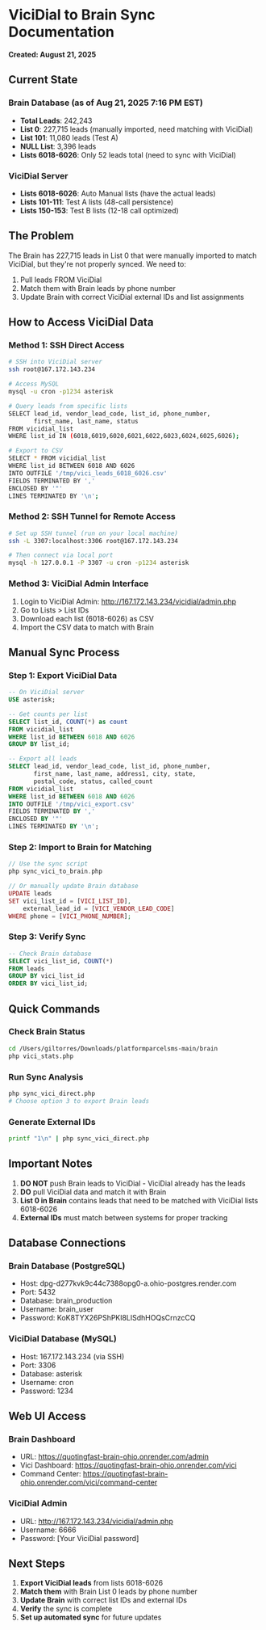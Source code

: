 # ViciDial to Brain Sync Documentation
**Created: August 21, 2025**

## Current State

### Brain Database (as of Aug 21, 2025 7:16 PM EST)
- **Total Leads**: 242,243
- **List 0**: 227,715 leads (manually imported, need matching with ViciDial)
- **List 101**: 11,080 leads (Test A)
- **NULL List**: 3,396 leads
- **Lists 6018-6026**: Only 52 leads total (need to sync with ViciDial)

### ViciDial Server
- **Lists 6018-6026**: Auto Manual lists (have the actual leads)
- **Lists 101-111**: Test A lists (48-call persistence)
- **Lists 150-153**: Test B lists (12-18 call optimized)

## The Problem
The Brain has 227,715 leads in List 0 that were manually imported to match ViciDial, but they're not properly synced. We need to:
1. Pull leads FROM ViciDial
2. Match them with Brain leads by phone number
3. Update Brain with correct ViciDial external IDs and list assignments

## How to Access ViciDial Data

### Method 1: SSH Direct Access
```bash
# SSH into ViciDial server
ssh root@167.172.143.234

# Access MySQL
mysql -u cron -p1234 asterisk

# Query leads from specific lists
SELECT lead_id, vendor_lead_code, list_id, phone_number, 
       first_name, last_name, status
FROM vicidial_list 
WHERE list_id IN (6018,6019,6020,6021,6022,6023,6024,6025,6026);

# Export to CSV
SELECT * FROM vicidial_list 
WHERE list_id BETWEEN 6018 AND 6026
INTO OUTFILE '/tmp/vici_leads_6018_6026.csv'
FIELDS TERMINATED BY ',' 
ENCLOSED BY '"'
LINES TERMINATED BY '\n';
```

### Method 2: SSH Tunnel for Remote Access
```bash
# Set up SSH tunnel (run on your local machine)
ssh -L 3307:localhost:3306 root@167.172.143.234

# Then connect via local port
mysql -h 127.0.0.1 -P 3307 -u cron -p1234 asterisk
```

### Method 3: ViciDial Admin Interface
1. Login to ViciDial Admin: http://167.172.143.234/vicidial/admin.php
2. Go to Lists > List IDs
3. Download each list (6018-6026) as CSV
4. Import the CSV data to match with Brain

## Manual Sync Process

### Step 1: Export ViciDial Data
```sql
-- On ViciDial server
USE asterisk;

-- Get counts per list
SELECT list_id, COUNT(*) as count 
FROM vicidial_list 
WHERE list_id BETWEEN 6018 AND 6026 
GROUP BY list_id;

-- Export all leads
SELECT lead_id, vendor_lead_code, list_id, phone_number,
       first_name, last_name, address1, city, state, 
       postal_code, status, called_count
FROM vicidial_list
WHERE list_id BETWEEN 6018 AND 6026
INTO OUTFILE '/tmp/vici_export.csv'
FIELDS TERMINATED BY ','
ENCLOSED BY '"'
LINES TERMINATED BY '\n';
```

### Step 2: Import to Brain for Matching
```php
// Use the sync script
php sync_vici_to_brain.php

// Or manually update Brain database
UPDATE leads 
SET vici_list_id = [VICI_LIST_ID],
    external_lead_id = [VICI_VENDOR_LEAD_CODE]
WHERE phone = [VICI_PHONE_NUMBER];
```

### Step 3: Verify Sync
```sql
-- Check Brain database
SELECT vici_list_id, COUNT(*) 
FROM leads 
GROUP BY vici_list_id 
ORDER BY vici_list_id;
```

## Quick Commands

### Check Brain Status
```bash
cd /Users/giltorres/Downloads/platformparcelsms-main/brain
php vici_stats.php
```

### Run Sync Analysis
```bash
php sync_vici_direct.php
# Choose option 3 to export Brain leads
```

### Generate External IDs
```bash
printf "1\n" | php sync_vici_direct.php
```

## Important Notes

1. **DO NOT** push Brain leads to ViciDial - ViciDial already has the leads
2. **DO** pull ViciDial data and match it with Brain
3. **List 0 in Brain** contains leads that need to be matched with ViciDial lists 6018-6026
4. **External IDs** must match between systems for proper tracking

## Database Connections

### Brain Database (PostgreSQL)
- Host: dpg-d277kvk9c44c7388opg0-a.ohio-postgres.render.com
- Port: 5432
- Database: brain_production
- Username: brain_user
- Password: KoK8TYX26PShPKl8LISdhHOQsCrnzcCQ

### ViciDial Database (MySQL)
- Host: 167.172.143.234 (via SSH)
- Port: 3306
- Database: asterisk
- Username: cron
- Password: 1234

## Web UI Access

### Brain Dashboard
- URL: https://quotingfast-brain-ohio.onrender.com/admin
- Vici Dashboard: https://quotingfast-brain-ohio.onrender.com/vici
- Command Center: https://quotingfast-brain-ohio.onrender.com/vici/command-center

### ViciDial Admin
- URL: http://167.172.143.234/vicidial/admin.php
- Username: 6666
- Password: [Your ViciDial password]

## Next Steps

1. **Export ViciDial leads** from lists 6018-6026
2. **Match them** with Brain List 0 leads by phone number
3. **Update Brain** with correct list IDs and external IDs
4. **Verify** the sync is complete
5. **Set up automated sync** for future updates

